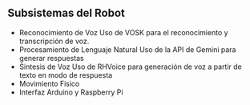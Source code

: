## Subsistemas del Robot

- Reconocimiento de Voz
Uso de VOSK para el reconocimiento y transcripción de voz.
- Procesamiento de Lenguaje Natural
Uso de la API de Gemini para generar respuestas
- Sintesis de Voz
Uso de RHVoice para generación de voz a partir de texto en modo de respuesta
- Movimiento Fisico
- Interfaz Arduino y Raspberry Pi
